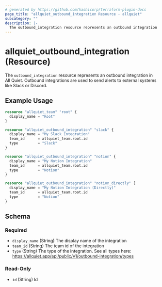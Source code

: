 ```yaml
---
# generated by https://github.com/hashicorp/terraform-plugin-docs
page_title: "allquiet_outbound_integration Resource - allquiet"
subcategory: ""
description: |-
  The outbound_integration resource represents an outbound integration in All Quiet. Outbound integrations are used to send alerts to external systems like Slack or Discord.
---
```


# allquiet_outbound_integration (Resource)

The `outbound_integration` resource represents an outbound integration in All Quiet. Outbound integrations are used to send alerts to external systems like Slack or Discord.

## Example Usage

```terraform
resource "allquiet_team" "root" {
  display_name = "Root"
}

resource "allquiet_outbound_integration" "slack" {
  display_name = "My Slack Integration"
  team_id      = allquiet_team.root.id
  type         = "Slack"
}

resource "allquiet_outbound_integration" "notion" {
  display_name = "My Notion Integration"
  team_id      = allquiet_team.root.id
  type         = "Notion"
}

resource "allquiet_outbound_integration" "notion_directly" {
  display_name = "My Notion Integration (Directly)"
  team_id      = allquiet_team.root.id
  type         = "Notion"
}
```

<!-- schema generated by tfplugindocs -->
## Schema

### Required

- `display_name` (String) The display name of the integration
- `team_id` (String) The team id of the integration
- `type` (String) The type of the integration. See all types here: https://allquiet.app/api/public/v1/outbound-integration/types

### Read-Only

- `id` (String) Id
